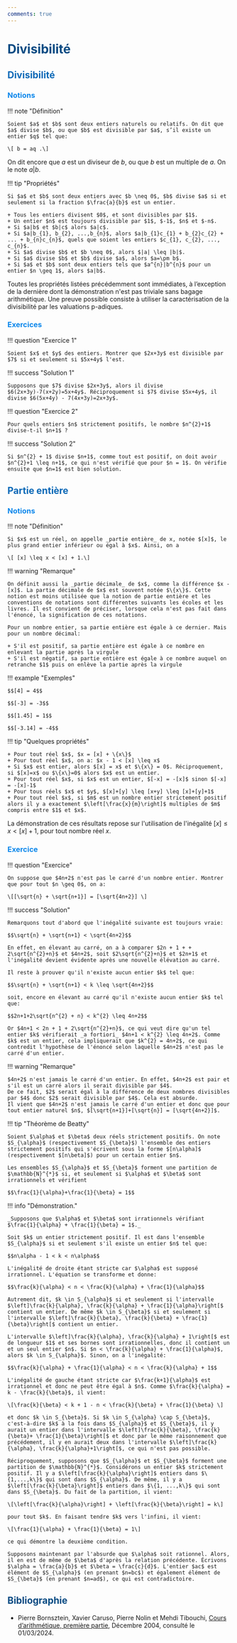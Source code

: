 ```yaml
---
comments: true
---
```


# <span style="color:#074b83"> Divisibilité </span>

## <span style="color:#0a69b7">Divisibilité</span>

### <span style="color:#0c87eb">Notions</span>

!!! note "Définition"

    Soient $a$ et $b$ sont deux entiers naturels ou relatifs. On dit que $a$ divise $b$, ou que $b$ est divisible par $a$, s’il existe un entier $q$ tel que:
    
    \[ b = aq .\]

On dit encore que $a$ est un diviseur de $b$, ou que $b$ est un multiple de $a$. On le note $a|b$.

!!! tip "Propriétés"

    Si $a$ et $b$ sont deux entiers avec $b \neq 0$, $b$ divise $a$ si et seulement si la fraction $\frac{a}{b}$ est un entier.
    
    + Tous les entiers divisent $0$, et sont divisibles par $1$.
    + Un entier $n$ est toujours divisible par $1$, $-1$, $n$ et $-n$.
    + Si $a|b$ et $b|c$ alors $a|c$.
    + Si $a|b_{1}, b_{2}, ...,b_{n}$, alors $a|b_{1}c_{1} + b_{2}c_{2} + ... + b_{n}c_{n}$, quels que soient les entiers $c_{1}, c_{2}, ..., c_{n}$.
    + Si $a$ divise $b$ et $b \neq 0$, alors $|a| \leq |b|$.
    + Si $a$ divise $b$ et $b$ divise $a$, alors $a=\pm b$.
    + Si $a$ et $b$ sont deux entiers tels que $a^{n}|b^{n}$ pour un entier $n \geq 1$, alors $a|b$.

Toutes les propriétés listées précédemment sont immédiates, à l’exception de la dernière dont la démonstration n'est pas triviale sans bagage arithmétique. Une preuve possible consiste à utiliser la caractérisation de la divisibilité par les valuations p-adiques.

### <span style="color:#0c87eb">Exercices</span>

!!! question "Exercice 1"

    Soient $x$ et $y$ des entiers. Montrer que $2x+3y$ est divisible par $7$ si et seulement si $5x+4y$ l'est.

!!! success "Solution 1"

    Supposons que $7$ divise $2x+3y$, alors il divise $6(2x+3y)-7(x+2y)=5x+4y$. Réciproquement si $7$ divise $5x+4y$, il divise $6(5x+4y) - 7(4x+3y)=2x+3y$.

!!! question "Exercice 2"

    Pour quels entiers $n$ strictement positifs, le nombre $n^{2}+1$ divise-t-il $n+1$ ?

!!! success "Solution 2"

    Si $n^{2} + 1$ divise $n+1$, comme tout est positif, on doit avoir $n^{2}+1 \leq n+1$, ce qui n'est vérifié que pour $n = 1$. On vérifie ensuite que $n=1$ est bien solution.

## <span style="color:#0a69b7">Partie entière</span>

### <span style="color:#0c87eb">Notions</span>

!!! note "Définition"

    Si $x$ est un réel, on appelle _partie entière_ de x, notée $[x]$, le plus grand entier inférieur ou égal à $x$. Ainsi, on a
    
    \[ [x] \leq x < [x] + 1.\]

!!! warning "Remarque"

    On définit aussi la _partie décimale_ de $x$, comme la différence $x - [x]$. La partie décimale de $x$ est souvent notée $\{x\}$. Cette notion est moins utilisée que la notion de partie entière et les conventions de notations sont différentes suivants les écoles et les livres. Il est convient de préciser, lorsque cela n'est pas fait dans l'énoncé, la signification de ces notations.

    Pour un nombre entier, sa partie entière est égale à ce dernier. Mais pour un nombre décimal:
    
    + S'il est positif, sa partie entière est égale à ce nombre en enlevant la partie après la virgule
    + S'il est négatif, sa partie entière est égale à ce nombre auquel on retranche $1$ puis on enlève la partie après la virgule

!!! example "Exemples"

    $$[4] = 4$$
    
    $$[-3] = -3$$
    
    $$[1.45] = 1$$
    
    $$[-3.14] = -4$$

!!! tip "Quelques propriétés"

    + Pour tout réel $x$, $x = [x] + \{x\}$ 
    + Pour tout réel $x$, on a: $x - 1 < [x] \leq x$
    + Si $x$ est entier, alors $[x] = x$ et $\{x\} = 0$. Réciproquement, si $[x]=x$ ou $\{x\}=0$ alors $x$ est un entier.
    + Pour tout réel $x$, si $x$ est un entier, $[-x] = -[x]$ sinon $[-x] = -[x]-1$
    + Pour tous réels $x$ et $y$, $[x]+[y] \leq [x+y] \leq [x]+[y]+1$
    + Pour tout réel $x$, si $m$ est un nombre entier strictement positif alors il y a exactement $\left[\frac{x}{m}\right]$ multiples de $m$ compris entre $1$ et $x$.

La démonstration de ces résultats repose sur l'utilisation de l'inégalité $[x] \leq x < [x] + 1$, pour tout nombre réel $x$.

### <span style="color:#0c87eb">Exercice</span>

!!! question "Exercice"

    On suppose que $4n+2$ n'est pas le carré d'un nombre entier. Montrer que pour tout $n \geq 0$, on a:

    \[[\sqrt{n} + \sqrt{n+1}] = [\sqrt{4n+2}] \]

!!! success "Solution"

    Remarquons tout d'abord que l'inégalité suivante est toujours vraie:

    $$\sqrt{n} + \sqrt{n+1} < \sqrt{4n+2}$$

    En effet, en élevant au carré, on a à comparer $2n + 1 + + 2\sqrt{n^{2}+n}$ et $4n+2$, soit $2\sqrt{n^{2}+n}$ et $2n+1$ et l'inégalité devient évidente après une nouvelle élévation au carré.

    Il reste à prouver qu'il n'existe aucun entier $k$ tel que:

    $$\sqrt{n} + \sqrt{n+1} < k \leq \sqrt{4n+2}$$

    soit, encore en élevant au carré qu'il n'existe aucun entier $k$ tel que:

    $$2n+1+2\sqrt{n^{2} + n} < k^{2} \leq 4n+2$$

    Or $4n+1 < 2n + 1 + 2\sqrt{n^{2}+n}$, ce qui veut dire qu'un tel entier $k$ vérifierait _a fortiori_ $4n+1 < k^{2} \leq 4n+2$. Comme $k$ est un entier, cela impliquerait que $k^{2} = 4n+2$, ce qui contredit l'hypothèse de l'énoncé selon laquelle $4n+2$ n'est pas le carré d'un entier.

!!! warning "Remarque"

    $4n+2$ n'est jamais le carré d'un entier. En effet, $4n+2$ est pair et s'il est un carré alors il serait divisible par $4$.
    De ce fait, $2$ serait égal à la différence de deux nombres divisibles par $4$ donc $2$ serait divisible par $4$. Cela est absurde.
    Il vient que $4n+2$ n'est jamais le carré d'un entier et donc que pour tout entier naturel $n$, $[\sqrt{n+1}]+[\sqrt{n}] = [\sqrt{4n+2}]$.

!!! tip "Théorème de Beatty"

    Soient $\alpha$ et $\beta$ deux réels strictement positifs. On note $S_{\alpha}$ (respectivement $S_{\beta}$) l'ensemble des entiers strictement positifs qui s'écrivent sous la forme $[n\alpha]$ (respectivement $[n\beta]$) pour un certain entier $n$.

    Les ensembles $S_{\alpha}$ et $S_{\beta}$ forment une partition de $\mathbb{N}^{*}$ si, et seulement si $\alpha$ et $\beta$ sont irrationnels et vérifient 
    
    $$\frac{1}{\alpha}+\frac{1}{\beta} = 1$$ 

!!! info "Démonstration."

    _Supposons que $\alpha$ et $\beta$ sont irrationnels vérifiant $\frac{1}{\alpha} + \frac{1}{\beta} = 1$._ 
    
    Soit $k$ un entier strictement positif. Il est dans l'ensemble $S_{\alpha}$ si et seulement s'il existe un entier $n$ tel que:

    $$n\alpha - 1 < k < n\alpha$$

    L'inégalité de droite étant stricte car $\alpha$ est supposé irrationnel. L'équation se transforme et donne:

    $$\frac{k}{\alpha} < n < \frac{k}{\alpha} + \frac{1}{\alpha}$$

    Autrement dit, $k \in S_{\alpha}$ si et seulement si l'intervalle $\left]\frac{k}{\alpha}, \frac{k}{\alpha} + \frac{1}{\alpha}\right[$ contient un entier. De même $k \in S_{\beta}$ si et seulement si l'intervalle $\left]\frac{k}{\beta}, \frac{k}{\beta} + \frac{1}{\beta}\right[$ contient un entier.

    L'intervalle $\left]\frac{k}{\alpha}, \frac{k}{\alpha} + 1\right[$ est de longueur $1$ et ses bornes sont irrationnelles, donc il contient un et un seul entier $n$. Si $n < \frac{k}{\alpha} + \frac{1}{\alpha}$, alors $k \in S_{\alpha}$. Sinon, on a l'inégalité:

    $$\frac{k}{\alpha} + \frac{1}{\alpha} < n < \frac{k}{\alpha} + 1$$

    L'inégalité de gauche étant stricte car $\frac{k+1}{\alpha}$ est irrationnel et donc ne peut être égal à $n$. Comme $\frac{k}{\alpha} = k - \frac{k}{\beta}$, il vient:

    \[\frac{k}{\beta} < k + 1 - n < \frac{k}{\beta} + \frac{1}{\beta} \]

    et donc $k \in S_{\beta}$. Si $k \in S_{\alpha} \cap S_{\beta}$, c'est-à-dire $k$ à la fois dans $S_{\alpha}$ et $S_{\beta}$, il y aurait un entier dans l'intervalle $\left]\frac{k}{\beta}, \frac{k}{\beta}+ \frac{1}{\beta}\right[$ et donc par le même raisonnement que précédement, il y en aurait deux dans l'intervalle $\left]\frac{k}{\alpha}, \frac{k}{\alpha}+1\right[$, ce qui n'est pas possible.

    Réciproquement, supposons que $S_{\alpha}$ et $S_{\beta}$ forment une partition de $\mathbb{N}^{*}$. Considérons un entier $k$ strictement positif. Il y a $\left[\frac{k}{\alpha}\right]$ entiers dans $\{1,...,k\}$ qui sont dans $S_{\alpha}$. De même, il y a $\left[\frac{k}{\beta}\right]$ entiers dans $\{1, ...,k\}$ qui sont dans $S_{\beta}$. Du fait de la partition, il vient:

    \[\left[\frac{k}{\alpha}\right] + \left[\frac{k}{\beta}\right] = k\]

    pour tout $k$. En faisant tendre $k$ vers l'infini, il vient:

    \[\frac{1}{\alpha} + \frac{1}{\beta} = 1\]

    ce qui démontre la deuxième condition.

    Supposons maintenant par l'absurde que $\alpha$ soit rationnel. Alors, il en est de même de $\beta$ d'après la relation précédente. Écrivons $\alpha = \frac{a}{b}$ et $\beta = \frac{c}{d}$. L'entier $ac$ est élément de $S_{\alpha}$ (en prenant $n=bc$) et également élément de $S_{\beta}$ (en prenant $n=ad$), ce qui est contradictoire.

## <span style="color:#074b83">Bibliographie</span>

* Pierre Bornsztein, Xavier Caruso, Pierre Nolin et Mehdi Tibouchi, [Cours d’arithmétique, première partie](http://igor-kortchemski.perso.math.cnrs.fr/olympiades/Cours/Arithmetique/arithm.pdf), Décembre 2004, consulté le 01/03/2024.
